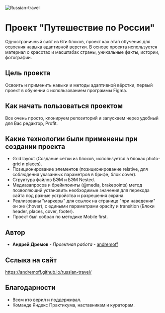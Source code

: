 ![Russian-travel](https://user-images.githubusercontent.com/117744283/208449105-f92596ae-d357-464e-b5a7-83147bb1c4e3.PNG)

# Проект "Путешествие по России"

Одностраничный сайт из 6ти блоков, проект как этап обучения для освоения навыка адаптивной верстки. В основе проекта используется материал о красотах и масштабах страны, уникальные факты, истории, фотографии.

## Цель проекта

Освоить и применить навыки и методы адаптивной вёрстки, первый проект в обучении с использованием программы Figma.

## Как начать пользоваться проектом

Все очень просто, клонируем репозиторий и запускаем через удобный для Вас редактор, Profit.

## Какие технологии были применены при создании проекта

* Grid layout (Создание сетки из блоков, используется в блоках photo-grid и places).
* Позиционирование элементов (позиционирование relative, для соблюдения указанных параметров в брифе, блок cover).
* Структура файлов БЭМ и БЭМ Nested.
* Медиазапросов и брейкпоинты (@media, brakepoints) метод позволяющий установить необходимые значения для перехода сайта под разные устройства и разрешения экрана.
* Реализованы "маркеры" для ссылок на странице "при наведении" он же (:hover), с едиными параметрами opacity и transition (Блоки header, places, cover, footer).
* Проект был собран по методике Mobile first.

## Автор

* **Андрей Дремов** - *Проектная работа* - [andremoff](https://github.com/andremoff)

## Сслыка на сайт
https://andremoff.github.io/russian-travel/

## Благодарности

* Всем кто верил и поддерживал.
* Команде Яндекс Практикума, наставникам и кураторам.
